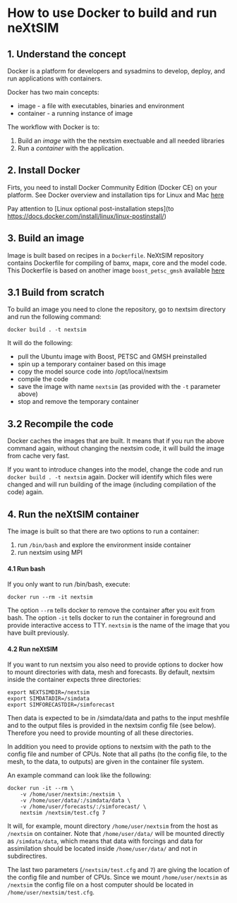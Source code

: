 # How to use Docker to build and run neXtSIM

## 1. Understand the concept

Docker is a platform for developers and sysadmins to develop, deploy, and run applications with containers.

Docker has two main concepts:
* image - a file with executables, binaries and environment
* container - a running instance of image

The workflow with Docker is to:
1. Build an *image* with the the nextsim exectuable and all needed libraries
2. Run a *container* with the application.

## 2. Install Docker

Firts, you need to install Docker Community Edition (Docker CE) on your platform.
See Docker overview and installation tips for Linux and Mac [here](https://docs.docker.com/install/)

Pay attention to [Linux optional post-installation steps](to https://docs.docker.com/install/linux/linux-postinstall/)

## 3. Build an image

Image is built based on recipes in a `Dockerfile`. NeXtSIM repository contains Dockerfile for
compiling of bamx, mapx, core and the model code. This Dockerfile is based on another image
`boost_petsc_gmsh` available [here](https://github.com/nansencenter/docker-boost-petsc-gmsh)

## 3.1 Build from scratch

To build an image you need to clone the repository, go to nextsim directory and run the following command:
```
docker build . -t nextsim
```
It will do the following:
* pull the Ubuntu image with Boost, PETSC and GMSH preinstalled
* spin up a temporary container based on this image
* copy the model source code into /opt/local/nextsim
* compile the code
* save the image with name `nextsim` (as provided with the `-t` parameter above)
* stop and remove the temporary container

## 3.2 Recompile the code

Docker caches the images that are built. It means that if you run the above command again, without
changing the nextsim code, it will build the image from cache very fast.

If you want to introduce changes into the model, change the code and run `docker build . -t nextsim`
again. Docker will identify which files were changed and will run building of the image (including
compilation of the code) again.

## 4. Run the neXtSIM container

The image is built so that there are two options to run a container:
1. run `/bin/bash` and explore the environment inside container
2. run nextsim using MPI

#### 4.1 Run bash

If you only want to run /bin/bash, execute:
```
docker run --rm -it nextsim
```
The option `--rm` tells docker to remove the container after you exit from bash.
The option `-it` tells docker to run the container in foreground and provide interactive access to TTY.
`nextsim` is the name of the image that you have built previously.

#### 4.2 Run neXtSIM

If you want to run nextsim you also need to provide options to docker how to mount directories with
data, mesh and forecasts. By default, nextsim inside the container expects three directories:
```
export NEXTSIMDIR=/nextsim
export SIMDATADIR=/simdata
export SIMFORECASTDIR=/simforecast
```
Then data is expected to be in /simdata/data and paths to the input meshfile and to the output
files is provided in the nextsim config file (see below). Therefore you need to provide mounting
of all these directories.

In addition you need to provide options to nextsim with the path to the config file and number of CPUs.
Note that all paths (to the config file, to the mesh, to the data, to outputs) are given in the
container file system.

An example command can look like the following:
```
docker run -it --rm \
    -v /home/user/nextsim:/nextsim \
    -v /home/user/data/:/simdata/data \
    -v /home/user/forecasts/:/simforecast/ \
    nextsim /nextsim/test.cfg 7
```
It will, for example, mount directory `/home/user/nextsim` from the host as `/nextsim` on container.
Note that `/home/user/data/` will be mounted directly as `/simdata/data`, which means that data
with forcings and data for assimilation should be located inside `/home/user/data/` and not in
subdirectires.

The last two parameters (`/nextsim/test.cfg` and `7`) are giving the location of the config file
and number of CPUs. Since we mount `/home/user/nextsim` as `/nextsim` the config file on a host
computer should be located in `/home/user/nextsim/test.cfg`.

